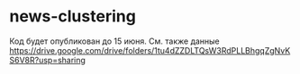 # news-clustering

Код будет опубликован до 15 июня.
См. также данные https://drive.google.com/drive/folders/1tu4dZZDLTQsW3RdPLLBhgqZgNvKS6V8R?usp=sharing
